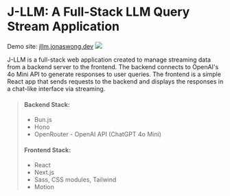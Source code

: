 # J-LLM: A Full-Stack LLM Query Stream Application

Demo site: [jllm.jonaswong.dev](https://jllm.jonaswong.dev)
![](https://res.cloudinary.com/ds1s8ilcc/image/upload/v1736856822/Devsite/j-llm/CleanShot_2025-01-14_at_20.11.37_u6ukpl.png)

J-LLM is a full-stack web application created to manage streaming data from a backend server to the frontend. The backend connects to OpenAI's 4o Mini API to generate responses to user queries. The frontend is a simple React app that sends requests to the backend and displays the responses in a chat-like interface via streaming.

> #### Backend Stack:
> - Bun.js
> - Hono
> - OpenRouter - OpenAI API (ChatGPT 4o Mini)
> #### Frontend Stack:
> - React
> - Next.js
> - Sass, CSS modules, Tailwind
> - Motion
